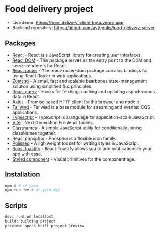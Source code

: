 # Food delivery project

- Live demo: https://food-delivery-client-beta.vercel.app
- Backend repository: https://github.com/aytugulis/food-delivery-server

## Packages

- [React](https://www.npmjs.com/package/react) - React is a JavaScript library for creating user interfaces.
- [React DOM](https://www.npmjs.com/package/react-dom) - This package serves as the entry point to the DOM and server renderers for React.
- [React router](https://www.npmjs.com/package/react-router-dom) - The react-router-dom package contains bindings for using React Router in web applications.
- [Zustand](https://www.npmjs.com/package/zustand) - A small, fast and scalable bearbones state-management solution using simplified flux principles.
- [React query](https://www.npmjs.com/package/react-query) - Hooks for fetching, caching and updating asynchronous data in React.
- [Axios](https://www.npmjs.com/package/axios) - Promise based HTTP client for the browser and node.js.
- [Tailwind](https://www.npmjs.com/package/tailwind) - Tailwind is a base module for streaming and evented CQS applications.
- [Typescript](https://www.npmjs.com/package/typescript) - TypeScript is a language for application-scale JavaScript.
- [Vite](https://www.npmjs.com/package/vite) - Next Generation Frontend Tooling.
- [Classnames](https://www.npmjs.com/package/classnames) - A simple JavaScript utility for conditionally joining classNames together.
- [React phosphor](https://www.npmjs.com/package/phosphor-react) - Phosphor is a flexible icon family.
- [Polished](https://www.npmjs.com/package/polished) - A lightweight toolset for writing styles in JavaScript.
- [React toastify](https://www.npmjs.com/package/react-toastify) - React-Toastify allows you to add notifications to your app with ease.
- [Styled component](https://www.npmjs.com/package/styled-components) - Visual primitives for the component age.

## Installation

```sh
npm i # or yarn
npm run dev # or yarn dev
```

## Scripts

```sh
dev: runs on localhost
build: building project
preview: opens built project preview
```
